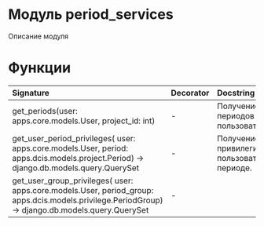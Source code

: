 # Модуль period_services

Описание модуля

# Функции

| Signature                                                                                                                                        | Decorator | Docstring                                    |
| :----------------------------------------------------------------------------------------------------------------------------------------------- | :-------- | :------------------------------------------- |
| get_periods(user: apps.core.models.User, project_id: int)                                                                                        | -         | Получение периодов пользователей.            |
| get_user_period_privileges( user: apps.core.models.User, period: apps.dcis.models.project.Period) -> django.db.models.query.QuerySet             | -         | Получение привилегий пользователя в периоде. |
| get_user_group_privileges( user: apps.core.models.User, period_group: apps.dcis.models.privilege.PeriodGroup) -> django.db.models.query.QuerySet | -         |                                              |
